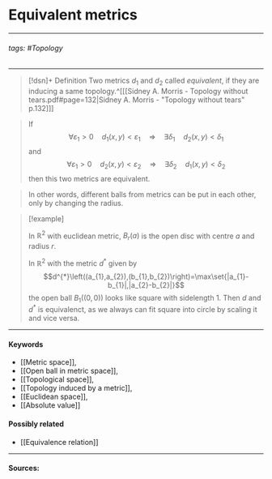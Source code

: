 # Equivalent metrics
***
###### tags: #Topology  
***
>[!dsn]+ Definition
>Two metrics $d_{1}$ and $d_{2}$ called *equivalent*, if they are inducing a same topology.^[[[Sidney A. Morris - Topology without tears.pdf#page=132|Sidney A. Morris - "Topology without tears" p.132]]]

>If 
>$$\forall \varepsilon_{1}>0 \quad d_{1}(x,y)<\varepsilon_{1}\quad\Rightarrow\quad \exists\delta_{1}\quad d_{2}(x,y)<\delta_{1}$$ 
>and 
>$$\forall \varepsilon_{1}>0 \quad d_{2}(x,y)<\varepsilon_{2}\quad\Rightarrow\quad \exists\delta_{2}\quad d_{1}(x,y)<\delta_{2}$$ then this two metrics are equivalent.

>In other words, different balls from metrics can be put in each other, only by changing the radius.

>[!example] 
>
>In $\mathbb{R}^{2}$ with euclidean metric, $B_{r}(a)$ is the open disc with centre $a$ and radius $r$.
>
>In $\mathbb{R}^{2}$ with the metric $d^{*}$ given by
>$$d^{*}\left((a_{1},a_{2}),(b_{1},b_{2})\right)=\max\set{|a_{1}-b_{1}|,|a_{2}-b_{2}|}$$
>the open ball $B_{1}((0,0))$ looks like square with sidelength $1$.
>Then $d$ and $d^{*}$ is equivalenct, as we always can fit square into circle by scaling it and vice versa.
***
#### Keywords
- [[Metric space]],
- [[Open ball in metric space]],
- [[Topological space]],
- [[Topology induced by a metric]],
- [[Euclidean space]],
- [[Absolute value]]
#### Possibly related
- [[Equivalence relation]]
***
#### Sources: